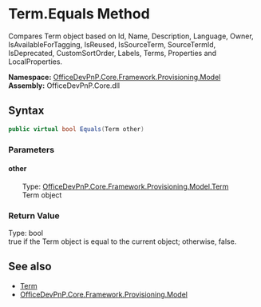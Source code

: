 # Term.Equals Method  
 Compares Term object based on Id, Name, Description, Language, Owner, IsAvailableForTagging, IsReused, IsSourceTerm, SourceTermId, IsDeprecated, CustomSortOrder, Labels, Terms, Properties and LocalProperties.   

**Namespace:** [OfficeDevPnP.Core.Framework.Provisioning.Model](OfficeDevPnP.Core.Framework.Provisioning.Model.md)  
**Assembly:** OfficeDevPnP.Core.dll  
## Syntax
```C#
public virtual bool Equals(Term other)
```
### Parameters
#### other  
&emsp;&emsp;Type: [OfficeDevPnP.Core.Framework.Provisioning.Model.Term](OfficeDevPnP.Core.Framework.Provisioning.Model.Term.md)  
&emsp;&emsp;Term object  

  

### Return Value
Type: bool  
true if the Term object is equal to the current object; otherwise, false.  


## See also
- [Term](OfficeDevPnP.Core.Framework.Provisioning.Model.Term.md) 
- [OfficeDevPnP.Core.Framework.Provisioning.Model](OfficeDevPnP.Core.Framework.Provisioning.Model.md) 
